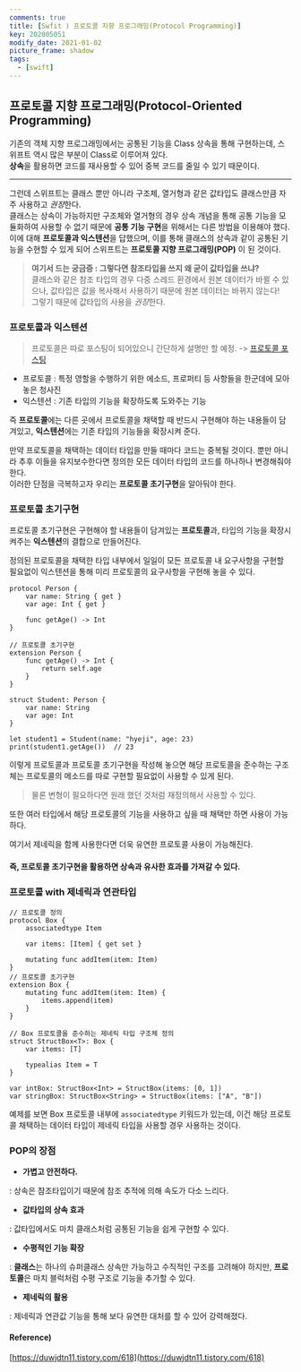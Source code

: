```yaml
---
comments: true
title: [Swfit ) 프로토콜 지향 프로그래밍(Protocol Programming)]
key: 202005051
modify_date: 2021-01-02
picture_frame: shadow
tags:
  - [swift]
---
```

 
## 프로토콜 지향 프로그래밍(Protocol-Oriented Programming)
 
기존의 객체 지향 프로그래밍에서는 공통된 기능을 Class 상속을 통해 구현하는데, 스위프트 역시 많은 부분이 Class로 이루어져 있다.   
**상속**을 활용하면 코드를 재사용할 수 있어 중복 코드를 줄일 수 있기 때문이다.   
 
***
 
그런데 스위프트는 클래스 뿐만 아니라 구조체, 열거형과 같은 값타입도 클래스만큼 자주 사용하고 *권장*한다.   
클래스는 상속이 가능하지만 구조체와 열거형의 경우 상속 개념을 통해 공통 기능을 모듈화하여 사용할 수 없기 때문에 **공통 기능 구현**을 위해서는 다른 방법을 이용해야 했다.   
이에 대해 **프로토콜과 익스텐션**을 답했으며, 이를 통해 클래스의 상속과 같이 공통된 기능을 수현할 수 있게 되어 스위프트는 **프로토콜 지향 프로그래밍(POP)** 이 된 것이다.
 
> **여기서 드는 궁금증 : 그렇다면 참조타입을 쓰지 왜 굳이 값타입을 쓰냐?**   
> 클래스와 같은 참조 타입의 경우 다중 스레드 환경에서 원본 데이터가 바뀔 수 있으나, 값타입은 값을 복사해서 사용하기 때문에 원본 데이터는 바뀌지 않는다!   
> 그렇기 때문에 값타입의 사용을 *권장*한다.
 
### 프로토콜과 익스텐션
 
> 프로토콜은 따로 포스팅이 되어있으니 간단하게 설명만 할 예정. -> [프로토콜 포스팅](https://khyeji98.github.io/post/2020/03/01/protocol.html)
 
- 프로토콜 : 특정 영할을 수행하기 위한 에소드, 프로퍼티 등 사항들을 한군데에 모아놓은 청사진
- 익스텐션 : 기존 타입의 기능을 확장하도록 도와주는 기능
 
즉 **프로토콜**에는 다른 곳에서 프로토콜을 채택할 때 반드시 구현해야 하는 내용들이 담겨있고, **익스텐션**에는 기존 타입의 기능들을 확장시켜 준다.
 
만약 프로토콜을 채택하는 데이터 타입을 만들 때마다 코드는 중복될 것이다. 뿐만 아니라 추후 이들을 유지보수한다면 정의한 모든 데이터 타입의 코드를 하나하나 변경해줘야 한다.   
이러한 단점을 극복하고자 우리는 **프로토콜 초기구현**을 알아둬야 한다.

### 프로토콜 초기구현
 
프로토콜 초기구현은 구현해야 할 내용들이 담겨있는 **프로토콜**과, 타입의 기능을 확장시켜주는 **익스텐션**의 결합으로 만들어진다.   
 
정의된 프로토콜을 채택한 타입 내부에서 일일이 모든 프로토콜 내 요구사항을 구현할 필요없이 익스텐션을 통해 미리 프로토콜의 요구사항을 구현해 놓을 수 있다.
```
protocol Person {
    var name: String { get }
    var age: Int { get }
    
    func getAge() -> Int
}
 
// 프로토콜 초기구현
extension Person {
    func getAge() -> Int {
        return self.age
    }
}
 
struct Student: Person {
    var name: String
    var age: Int
}
 
let student1 = Student(name: "hyeji", age: 23)
print(student1.getAge())  // 23
```
이렇게 프로토콜과 프로토콜 초기구현을 작성해 놓으면 해당 프로토콜을 준수하는 구조체는 프로토콜의 메소드를 따로 구현할 필요없이 사용할 수 있게 된다.   
 
> 물론 변형이 필요하다면 원래 했던 것처럼 재정의해서 사용할 수 있다.
 
또한 여러 타입에서 해당 프로토콜의 기능을 사용하고 싶을 때 채택만 하면 사용이 가능하다.   
 
여기서 제네릭을 함께 사용한다면 더욱 유연한 프로토콜 사용이 가능해진다.
    
    
#### 즉, 프로토콜 초기구현을 활용하면 상속과 유사한 효과를 가져갈 수 있다.
    
    
### 프로토콜 with 제네릭과 연관타입
 
```
// 프로토콜 정의
protocol Box {
    associatedtype Item
    
    var items: [Item] { get set }
    
    mutating func addItem(item: Item)
}
// 프로토콜 초기구현
extension Box {
    mutating func addItem(item: Item) {
        items.append(item)
    }
}

// Box 프로토콜을 준수하는 제네릭 타입 구조체 정의
struct StructBox<T>: Box {
    var items: [T]
    
    typealias Item = T
}

var intBox: StructBox<Int> = StructBox(items: [0, 1])
var stringBox: StructBox<String> = StructBox(items: ["A", "B"])
```
예제를 보면 Box 프로토콜 내부에 `associatedtype` 키워드가 있는데, 이건 해당 프로토콜 채택하는 데이터 타입이 제네릭 타입을 사용할 경우 사용하는 것이다.
 
### POP의 장점
 
- **가볍고 안전하다.**
 
 : 상속은 참조타입이기 때문에 참조 추적에 의해 속도가 다소 느리다.   

- **값타입의 상속 효과**
 
 : 값타입에서도 마치 클래스처럼 공통된 기능을 쉽게 구현할 수 있다.
 
- **수평적인 기능 확장**
 
 : **클래스**는 하나의 슈퍼클래스 상속만 가능하고 수직적인 구조를 고려해야 하지만, **프로토콜**은 마치 블럭처럼 수평 구조로 기능을 추가할 수 있다.
 
- **제네릭의 활용**
 
 : 제네릭과 연관값 기능을 통해 보다 유연한 대처를 할 수 있어 강력해졌다.
 
#### Reference)
 
[https://duwjdtn11.tistory.com/618](https://duwjdtn11.tistory.com/618)
